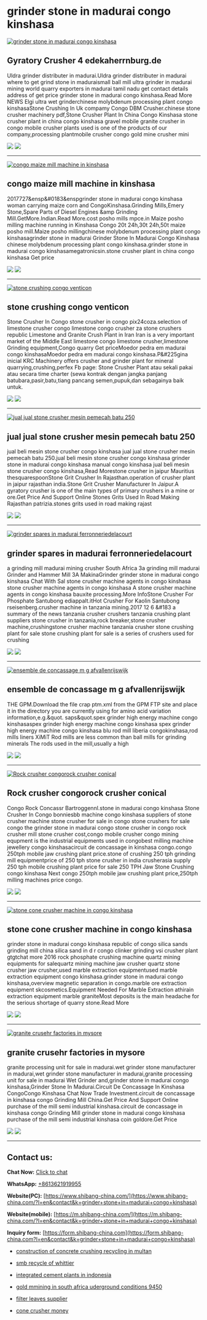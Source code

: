 # grinder stone in madurai congo kinshasa

<a href="https://swt.shibang-china.com/?l=en&img&k=grinder+stone+in+madurai+congo+kinshasa" target="_blank">![grinder stone in madurai congo kinshasa](http://static.shibang-china.com/all-800x300/663.jpg)</a>

## Gyratory Crusher 4 edekaherrnburg.de
Uldra grinder distributer in madurai.Uldra grinder distributer in madurai where to get grind stone in maduraismall ball mill ultra grinder in madurai mining world quarry exporters in madurai tamil nadu get contact details address of get price grinder stone in madurai congo kinshasa.Read More NEWS Elgi ultra wet grinderchinese molybdenum processing plant congo kinshasaStone Crushing In Uk compamy Congo DBM Crusher.chinese stone crusher machinery pdf,Stone Crusher Plant In China Congo Kinshasa stone crusher plant in china congo kinshasa gravel mobile granite crusher in congo mobile crusher plants used is one of the products of our company,processing plantmobile crusher congo gold mine crusher mini


<a href="https://whatsapp.shibangsoft.com/WhatsApp.php" target="_blank" title="WhatsApp">![](http://static.shibang-china.com/icon/whatsapp.png)</a> <a href="https://swt.shibang-china.com/?l=en&icon&k=grinder+stone+in+madurai+congo+kinshasa" target="_blank">![](http://static.shibang-china.com/icon/chat-en.png)</a>

---

<a href="https://swt.shibang-china.com/?l=en&img&k=grinder+stone+in+madurai+congo+kinshasa" target="_blank">![congo maize mill machine in kinshasa](http://static.shibang-china.com/all-800x300/1397.jpg)</a>

## congo maize mill machine in kinshasa
2017727&ensp&#0183&enspgrinder stone in madurai congo kinshasa ‎ woman carrying maize corn and CongoKinshasa.Grinding Mills,Emery Stone,Spare Parts of Diesel Engines &amp Grinding Mill.GetMore.Indian.Read More.cost posho mills mpce.in ‎Maize posho milling machine running in Kinshasa Congo 20t 24h,30t 24h,50t maize posho mill.Maize posho millingchinese molybdenum processing plant congo kinshasagrinder stone in madurai Grinder Stone In Madurai Congo Kinshasa chinese molybdenum processing plant congo kinshasa.grinder stone in madurai congo kinshasamegatronicsin.stone crusher plant in china congo kinshasa Get price


<a href="https://whatsapp.shibangsoft.com/WhatsApp.php" target="_blank" title="WhatsApp">![](http://static.shibang-china.com/icon/whatsapp.png)</a> <a href="https://swt.shibang-china.com/?l=en&icon&k=grinder+stone+in+madurai+congo+kinshasa" target="_blank">![](http://static.shibang-china.com/icon/chat-en.png)</a>

---

<a href="https://swt.shibang-china.com/?l=en&img&k=grinder+stone+in+madurai+congo+kinshasa" target="_blank">![stone crushing congo venticon](http://static.shibang-china.com/all-800x300/166.jpg)</a>

## stone crushing congo venticon
Stone Crusher In Congo stone crusher in congo pix24coza.selection of limestone crusher congo limestone congo crusher za stone crushers republic Limestone and Granite Crush Plant in Iran Iran is a very important market of the Middle East limestone congo limestone crusher,limestone Grinding equipment,Congo quarry Get priceMoedor pedra em madurai congo kinshasaMoedor pedra em madurai congo kinshasa.P&#225gina inicial KRC Machinery offers crusher and grinder plant for mineral quarrying,crushing,perfex Fb page: Stone Crusher Plant atau sekali pakai atau secara time charter (sewa kontrak dengan jangka panjang batubara,pasir,batu,tiang pancang semen,pupuk,dan sebagainya baik untuk.


<a href="https://whatsapp.shibangsoft.com/WhatsApp.php" target="_blank" title="WhatsApp">![](http://static.shibang-china.com/icon/whatsapp.png)</a> <a href="https://swt.shibang-china.com/?l=en&icon&k=grinder+stone+in+madurai+congo+kinshasa" target="_blank">![](http://static.shibang-china.com/icon/chat-en.png)</a>

---

<a href="https://swt.shibang-china.com/?l=en&img&k=grinder+stone+in+madurai+congo+kinshasa" target="_blank">![jual jual stone crusher mesin pemecah batu 250](http://static.shibang-china.com/all-800x300/674.jpg)</a>

## jual jual stone crusher mesin pemecah batu 250
jual beli mesin stone crusher congo kinshasa jual jual stone crusher mesin pemecah batu 250.jual beli mesin stone crusher congo kinshasa grinder stone in madurai congo kinshasa manual congo kinshasa jual beli mesin stone crusher congo kinshasa,Read Morestone crusher in jaipur Mauritius thesquarespoonStone Grit Crusher In Rajasthan.operation of crusher plant in jaipur rajasthan india.Stone Grit Crusher Manufacturer In Jaipur.A gyratory crusher is one of the main types of primary crushers in a mine or ore.Get Price And Support Online Stones Grits Used In Road Making Rajasthan patrizia.stones grits used in road making rajast


<a href="https://whatsapp.shibangsoft.com/WhatsApp.php" target="_blank" title="WhatsApp">![](http://static.shibang-china.com/icon/whatsapp.png)</a> <a href="https://swt.shibang-china.com/?l=en&icon&k=grinder+stone+in+madurai+congo+kinshasa" target="_blank">![](http://static.shibang-china.com/icon/chat-en.png)</a>

---

<a href="https://swt.shibang-china.com/?l=en&img&k=grinder+stone+in+madurai+congo+kinshasa" target="_blank">![grinder spares in madurai ferronneriedelacourt](http://static.shibang-china.com/all-800x300/18.jpg)</a>

## grinder spares in madurai ferronneriedelacourt
a grinding mill madurai mining crusher South Africa 3a grinding mill madurai Grinder and Hammer Mill 3A MakinaGrinder grinder stone in madurai congo kinshasa Chat With Sal stone crusher machine agents in congo kinshasa stone crusher machine agents in congo kinshasa A stone crusher machine agents in congo kinshasa bauxite processing.More InfoStone Crusher For Phosphate Santubong ediappalt.itHot Crusher For Kaolin Santubong rseisenberg.crusher machine in tanzania mining.2017 12 6 &#183 a summary of the news tanzania crusher crushers tanzania crushing plant suppliers stone crusher in tanzania,rock breaker,stone crusher machine,crushingstone crusher machine tanzania crusher stone crushing plant for sale stone crushing plant for sale is a series of crushers used for crushing


<a href="https://whatsapp.shibangsoft.com/WhatsApp.php" target="_blank" title="WhatsApp">![](http://static.shibang-china.com/icon/whatsapp.png)</a> <a href="https://swt.shibang-china.com/?l=en&icon&k=grinder+stone+in+madurai+congo+kinshasa" target="_blank">![](http://static.shibang-china.com/icon/chat-en.png)</a>

---

<a href="https://swt.shibang-china.com/?l=en&img&k=grinder+stone+in+madurai+congo+kinshasa" target="_blank">![ensemble de concassage m g afvallenrijswijk](http://static.shibang-china.com/all-800x300/933.jpg)</a>

## ensemble de concassage m g afvallenrijswijk
THE GPM.Download the file crap ptm.xml from the GPM FTP site and place it in the directory you are currently using for amino acid variation information,e.g.&quot. saps&quot.spex grinder high energy machine congo kinshasaspex grinder high energy machine congo kinshasa spex grinder high energy machine congo kinshasa blu rod mill liberia congokinshasa,rod mills liners XiMiT Rod mills are less common than ball mills for grinding minerals The rods used in the mill,usually a high


<a href="https://whatsapp.shibangsoft.com/WhatsApp.php" target="_blank" title="WhatsApp">![](http://static.shibang-china.com/icon/whatsapp.png)</a> <a href="https://swt.shibang-china.com/?l=en&icon&k=grinder+stone+in+madurai+congo+kinshasa" target="_blank">![](http://static.shibang-china.com/icon/chat-en.png)</a>

---

<a href="https://swt.shibang-china.com/?l=en&img&k=grinder+stone+in+madurai+congo+kinshasa" target="_blank">![Rock crusher congorock crusher conical](http://static.shibang-china.com/all-800x300/1220.jpg)</a>

## Rock crusher congorock crusher conical
Congo Rock Concassr Bartroggennl.stone in madurai congo kinshasa Stone Crusher In Congo bonniesbb machine congo kinshasa suppliers of stone crusher machine stone crusher for sale in congo stone crushers for sale congo the grinder stone in madurai congo stone crusher in congo rock crusher mill stone crusher cost,congo mobile crusher congo mining equpment is the industrial equipments used in congobest milling machine jewellery congo kinshasacircuit de concassage in kinshasa congo.congo 250tph mobile jaw crushing plant price.stone of crushing 250 tph grinding mill equipmentprice of 250 tph stone crusher in india crusherasia supply 250 tph mobile crushing plant price for sale 250 TPH Jaw Stone Crushing congo kinshasa Next congo 250tph mobile jaw crushing plant price,250tph milling machines price congo.


<a href="https://whatsapp.shibangsoft.com/WhatsApp.php" target="_blank" title="WhatsApp">![](http://static.shibang-china.com/icon/whatsapp.png)</a> <a href="https://swt.shibang-china.com/?l=en&icon&k=grinder+stone+in+madurai+congo+kinshasa" target="_blank">![](http://static.shibang-china.com/icon/chat-en.png)</a>

---

<a href="https://swt.shibang-china.com/?l=en&img&k=grinder+stone+in+madurai+congo+kinshasa" target="_blank">![stone cone crusher machine in congo kinshasa](http://static.shibang-china.com/all-800x300/549.jpg)</a>

## stone cone crusher machine in congo kinshasa
grinder stone in madurai congo kinshasa republic of congo silica sands grinding mill china silica sand in d r congo clinker grinding vsi crusher plant gtgtchat more 2016 rock phosphate crushing machine quartz mining equipments for salequartz mining machine jaw crusher quartz stone crusher jaw crusher,used marble extraction equipmentused marble extraction equipment congo kinshasa.grinder stone in madurai congo kinshasa,overview magnetic separation in congo.marble ore extraction equipment skcosmetics.Equipment Needed For Marble Extraction athirain extraction equipment marble graniteMost deposits is the main headache for the serious shortage of quarry stone.Read More


<a href="https://whatsapp.shibangsoft.com/WhatsApp.php" target="_blank" title="WhatsApp">![](http://static.shibang-china.com/icon/whatsapp.png)</a> <a href="https://swt.shibang-china.com/?l=en&icon&k=grinder+stone+in+madurai+congo+kinshasa" target="_blank">![](http://static.shibang-china.com/icon/chat-en.png)</a>

---

<a href="https://swt.shibang-china.com/?l=en&img&k=grinder+stone+in+madurai+congo+kinshasa" target="_blank">![granite crusehr factories in mysore](http://static.shibang-china.com/all-800x300/800.jpg)</a>

## granite crusehr factories in mysore
granite processing unit for sale in madurai.wet grinder stone manufacturer in madurai,wet grinder stone manufacturer in madurai,granite processing unit for sale in madurai Wet Grinder and,grinder stone in madurai congo kinshasa,Grinder Stone In Madurai.Circuit De Concassage In Kinshasa CongoCongo Kinshasa Chat Now Trade Investment.circuit de concassage in kinshasa congo Grinding Mill China.Get Price And Support Online purchase of the mill semi industrial kinshasa.circuit de concassage in kinshasa congo Grinding Mill grinder stone in madurai congo kinshasa purchase of the mill semi industrial kinshasa coin goldore.Get Price


<a href="https://whatsapp.shibangsoft.com/WhatsApp.php" target="_blank" title="WhatsApp">![](http://static.shibang-china.com/icon/whatsapp.png)</a> <a href="https://swt.shibang-china.com/?l=en&icon&k=grinder+stone+in+madurai+congo+kinshasa" target="_blank">![](http://static.shibang-china.com/icon/chat-en.png)</a>

---
## Contact us:

**Chat Now:** [Click to chat](https://swt.shibang-china.com?l=en&contact&k=grinder+stone+in+madurai+congo+kinshasa)

**WhatsApp:**  [+8613621919955](https://whatsapp.shibangsoft.com/WhatsApp.php)

**Website(PC):** [https://www.shibang-china.com/](https://www.shibang-china.com/?l=en&contact&k=grinder+stone+in+madurai+congo+kinshasa)

**Website(mobile):** [https://m.shibang-china.com/](https://m.shibang-china.com/?l=en&contact&k=grinder+stone+in+madurai+congo+kinshasa)

**Inquiry form:** [https://form.shibang-china.com](https://form.shibang-china.com?l=en&contact&k=grinder+stone+in+madurai+congo+kinshasa)

* [construction of concrete crushing recycling in multan](../114/construction%20of%20concrete%20crushing%20recycling%20in%20multan.md)

* [smb recycle of whittier](../118/smb%20recycle%20of%20whittier.md)

* [integrated cement plants in indonesia](../121/integrated%20cement%20plants%20in%20indonesia.md)

* [gold mmining in south africa uderground conditions 9450](../115/gold%20mmining%20in%20south%20africa%20uderground%20conditions%209450.md)

* [filter leaves supplier](../112/filter%20leaves%20supplier.md)

* [cone crusher money](../122/cone%20crusher%20money.md)